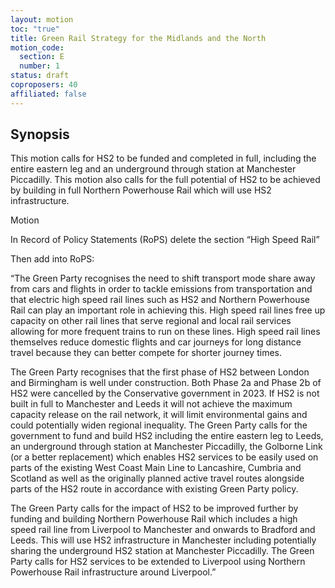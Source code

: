 ```yaml
---
layout: motion
toc: "true"
title: Green Rail Strategy for the Midlands and the North
motion_code:
  section: E
  number: 1
status: draft
coproposers: 40
affiliated: false
---
```

## Synopsis

This motion calls for HS2 to be funded and completed in full, including the entire eastern leg and an underground through station at Manchester Piccadilly. This motion also calls for the full potential of HS2 to be achieved by building in full Northern Powerhouse Rail which will use HS2 infrastructure.

Motion

In Record of Policy Statements (RoPS) delete the section “High Speed Rail”

Then add into RoPS:

“The Green Party recognises the need to shift transport mode share away from cars and flights in order to tackle emissions from transportation and that electric high speed rail lines such as HS2 and Northern Powerhouse Rail can play an important role in achieving this. High speed rail lines free up capacity on other rail lines that serve regional and local rail services allowing for more frequent trains to run on these lines. High speed rail lines themselves reduce domestic flights and car journeys for long distance travel because they can better compete for shorter journey times.

The Green Party recognises that the first phase of HS2 between London and Birmingham is well under construction. Both Phase 2a and Phase 2b of HS2 were cancelled by the Conservative government in 2023. If HS2 is not built in full to Manchester and Leeds it will not achieve the maximum capacity release on the rail network, it will limit environmental gains and could potentially widen regional inequality. The Green Party calls for the government to fund and build HS2 including the entire eastern leg to Leeds, an underground through station at Manchester Piccadilly, the Golborne Link (or a better replacement) which enables HS2 services to be easily used on parts of the existing West Coast Main Line to Lancashire, Cumbria and Scotland as well as the originally planned active travel routes alongside parts of the HS2 route in accordance with existing Green Party policy.

The Green Party calls for the impact of HS2 to be improved further by funding and building Northern Powerhouse Rail which includes a high speed rail line from Liverpool to Manchester and onwards to Bradford and Leeds. This will use HS2 infrastructure in Manchester including potentially sharing the underground HS2 station at Manchester Piccadilly. The Green Party calls for HS2 services to be extended to Liverpool using Northern Powerhouse Rail infrastructure around Liverpool.”